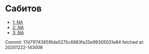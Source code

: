 # Сабитов
- [1: NA](1.md)
- [2: NA](2.md)
- [3: NA](3.md)

Commit: 17d71f74365f6da5275c6983fa25e99305031e84
 fetched at: 20201222-143008
